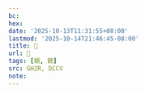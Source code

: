 ```yaml
---
bc:
hex:
date: '2025-10-13T11:31:55+08:00'
lastmod: '2025-10-14T21:46:45-08:00'
title: 󰫅
url: 󰫅
tags: [䎖, 䎖]
src: GHZR, DCCV
note:
---
```

